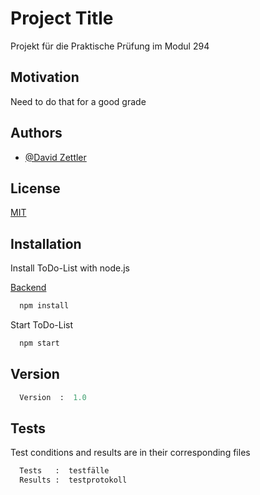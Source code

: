 
# Project Title

Projekt für die Praktische Prüfung im Modul 294




## Motivation

Need to do that for a good grade
## Authors

- [@David Zettler](https://github.com/nxtdxve)


## License

[MIT](https://github.com/nxtdxve/todolist/blob/main/LICENSE)


## Installation

Install ToDo-List with node.js

[Backend](https://moodle-2.zli.ch/mod/resource/view.php?id=95478)

```bash
  npm install 
```
    
Start ToDo-List
```bash
  npm start
```
## Version

```python
  Version  :  1.0
```
## Tests

Test conditions and results are in their corresponding files
```python
  Tests   :  testfälle
  Results :  testprotokoll
```


